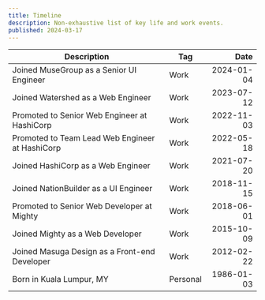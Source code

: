 ```yaml
---
title: Timeline
description: Non-exhaustive list of key life and work events.
published: 2024-03-17
---
```


| Description                                     | Tag      |       Date |
| ----------------------------------------------- | -------- | ---------: |
| Joined MuseGroup as a Senior UI Engineer            | Work     | 2024-01-04 |
| Joined Watershed as a Web Engineer              | Work     | 2023-07-12 |
| Promoted to Senior Web Engineer at HashiCorp    | Work     | 2022-11-03 |
| Promoted to Team Lead Web Engineer at HashiCorp | Work     | 2022-05-18 |
| Joined HashiCorp as a Web Engineer              | Work     | 2021-07-20 |
| Joined NationBuilder as a UI Engineer           | Work     | 2018-11-15 |
| Promoted to Senior Web Developer at Mighty      | Work     | 2018-06-01 |
| Joined Mighty as a Web Developer                | Work     | 2015-10-09 |
| Joined Masuga Design as a Front-end Developer   | Work     | 2012-02-22 |
| Born in Kuala Lumpur, MY                       | Personal | 1986-01-03 |
